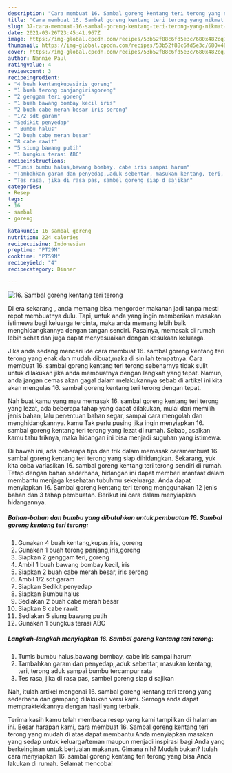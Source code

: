 ```yaml
---
description: "Cara membuat 16. Sambal goreng kentang teri terong yang nikmat Untuk Jualan"
title: "Cara membuat 16. Sambal goreng kentang teri terong yang nikmat Untuk Jualan"
slug: 37-cara-membuat-16-sambal-goreng-kentang-teri-terong-yang-nikmat-untuk-jualan
date: 2021-03-26T23:45:41.967Z
image: https://img-global.cpcdn.com/recipes/53b52f88c6fd5e3c/680x482cq70/16-sambal-goreng-kentang-teri-terong-foto-resep-utama.jpg
thumbnail: https://img-global.cpcdn.com/recipes/53b52f88c6fd5e3c/680x482cq70/16-sambal-goreng-kentang-teri-terong-foto-resep-utama.jpg
cover: https://img-global.cpcdn.com/recipes/53b52f88c6fd5e3c/680x482cq70/16-sambal-goreng-kentang-teri-terong-foto-resep-utama.jpg
author: Nannie Paul
ratingvalue: 4
reviewcount: 3
recipeingredient:
- "4 buah kentangkupasiris goreng"
- "1 buah terong panjangirisgoreng"
- "2 genggam teri goreng"
- "1 buah bawang bombay kecil iris"
- "2 buah cabe merah besar iris serong"
- "1/2 sdt garam"
- "Sedikit penyedap"
- " Bumbu halus"
- "2 buah cabe merah besar"
- "8 cabe rawit"
- "5 siung bawang putih"
- "1 bungkus terasi ABC"
recipeinstructions:
- "Tumis bumbu halus,bawang bombay, cabe iris sampai harum"
- "Tambahkan garam dan penyedap,,aduk sebentar, masukan kentang, teri, terong aduk sampai bumbu tercampur rata"
- "Tes rasa, jika di rasa pas, sambel goreng siap d sajikan"
categories:
- Resep
tags:
- 16
- sambal
- goreng

katakunci: 16 sambal goreng 
nutrition: 224 calories
recipecuisine: Indonesian
preptime: "PT29M"
cooktime: "PT59M"
recipeyield: "4"
recipecategory: Dinner

---
```



![16. Sambal goreng kentang teri terong](https://img-global.cpcdn.com/recipes/53b52f88c6fd5e3c/680x482cq70/16-sambal-goreng-kentang-teri-terong-foto-resep-utama.jpg)

Di era  sekarang , anda memang bisa mengorder makanan jadi tanpa mesti repot membuatnya dulu. Tapi, untuk anda yang ingin memberikan masakan istimewa bagi keluarga tercinta, maka anda memang lebih baik menghidangkannya dengan tangan sendiri. Pasalnya, memasak di rumah lebih sehat dan juga dapat menyesuaikan dengan kesukaan keluarga.

Jika anda sedang mencari ide cara membuat 16. sambal goreng kentang teri terong yang enak dan mudah dibuat,maka di sinilah tempatnya. Cara membuat 16. sambal goreng kentang teri terong  sebenarnya tidak sulit untuk dilakukan jika anda membuatnya dengan langkah yang tepat. Namun, anda jangan cemas akan gagal dalam melakukannya 
sebab di artikel ini kita akan mengulas 16. sambal goreng kentang teri terong dengan tepat.  



Nah buat kamu yang mau memasak 16. sambal goreng kentang teri terong yang lezat, ada beberapa tahap yang dapat dilakukan, mulai dari memilih jenis bahan, lalu penentuan bahan segar, sampai cara mengolah dan menghidangkannya. kamu Tak perlu pusing jika ingin menyiapkan 16. sambal goreng kentang teri terong yang lezat di rumah. Sebab, asalkan kamu  tahu triknya, maka hidangan ini bisa menjadi suguhan yang istimewa.

Di bawah ini, ada beberapa tips dan trik dalam memasak caramembuat 16. sambal goreng kentang teri terong yang siap dihidangkan. Sekarang, yuk kita coba variasikan 16. sambal goreng kentang teri terong sendiri di rumah. Tetap dengan bahan sederhana, hidangan ini dapat memberi manfaat dalam membantu menjaga kesehatan tubuhmu sekeluarga. Anda dapat menyiapkan 16. Sambal goreng kentang teri terong menggunakan 12 jenis bahan dan 3 tahap pembuatan. Berikut ini cara dalam menyiapkan hidangannya.

<!--inarticleads1-->

##### Bahan-bahan dan bumbu yang dibutuhkan untuk pembuatan 16. Sambal goreng kentang teri terong:

1. Gunakan 4 buah kentang,kupas,iris, goreng
1. Gunakan 1 buah terong panjang,iris,goreng
1. Siapkan 2 genggam teri, goreng
1. Ambil 1 buah bawang bombay kecil, iris
1. Siapkan 2 buah cabe merah besar, iris serong
1. Ambil 1/2 sdt garam
1. Siapkan Sedikit penyedap
1. Siapkan  Bumbu halus
1. Sediakan 2 buah cabe merah besar
1. Siapkan 8 cabe rawit
1. Sediakan 5 siung bawang putih
1. Gunakan 1 bungkus terasi ABC




<!--inarticleads2-->

##### Langkah-langkah menyiapkan 16. Sambal goreng kentang teri terong:

1. Tumis bumbu halus,bawang bombay, cabe iris sampai harum
1. Tambahkan garam dan penyedap,,aduk sebentar, masukan kentang, teri, terong aduk sampai bumbu tercampur rata
1. Tes rasa, jika di rasa pas, sambel goreng siap d sajikan




Nah, itulah artikel mengenai  16. sambal goreng kentang teri terong  yang sederhana dan gampang dilakukan versi kami. Semoga anda dapat mempraktekkannya dengan hasil yang terbaik. 

Terima kasih kamu telah membaca resep yang kami tampilkan di halaman ini. Besar harapan kami, cara membuat  16. Sambal goreng kentang teri terong yang mudah di atas dapat membantu Anda menyiapkan masakan yang sedap untuk keluarga/teman maupun menjadi inspirasi bagi Anda yang berkeinginan untuk berjualan makanan. Gimana nih? Mudah bukan? Itulah cara menyiapkan 16. sambal goreng kentang teri terong yang bisa Anda lakukan di rumah. Selamat mencoba!

